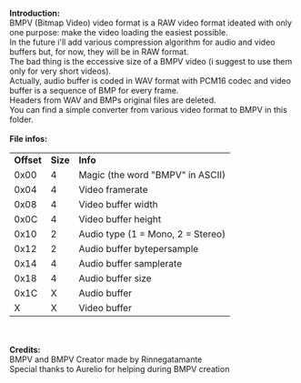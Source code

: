 <b>Introduction:</b><br>
BMPV (Bitmap Video) video format is a RAW video format ideated with only one purpose: make the video loading the easiest possible.<br>
In the future i'll add various compression algorithm for audio and video buffers but, for now, they will be in RAW format.<br>
The bad thing is the eccessive size of a BMPV video (i suggest to use them only for very short videos).<br>
Actually, audio buffer is coded in WAV format with PCM16 codec and video buffer is a sequence of BMP for every frame.<br>
Headers from WAV and BMPs original files are deleted.<br>
You can find a simple converter from various video format to BMPV in this folder.<br>
<br>
<b>File infos:</b>
<table>
<tr>
<td><b>Offset</b></td>
<td><b>Size</b></td>
<td><b>Info</b></td>
</tr>
<tr>
<td>0x00</td>
<td>4</td>
<td>Magic (the word "BMPV" in ASCII)</td>
</tr>
<tr>
<tr>
<td>0x04</td>
<td>4</td>
<td>Video framerate</td>
</tr>
<tr>
<td>0x08</td>
<td>4</td>
<td>Video buffer width</td>
</tr>
<tr>
<td>0x0C</td>
<td>4</td>
<td>Video buffer height</td>
</tr>
<tr>
<td>0x10</td>
<td>2</td>
<td>Audio type (1 = Mono, 2 = Stereo)</td>
</tr>
<tr>
<td>0x12</td>
<td>2</td>
<td>Audio buffer bytepersample</td>
</tr>
<tr>
<td>0x14</td>
<td>4</td>
<td>Audio buffer samplerate</td>
</tr>
<tr>
<td>0x18</td>
<td>4</td>
<td>Audio buffer size</td>
</tr>
<tr>
<td>0x1C</td>
<td>X</td>
<td>Audio buffer</td>
</tr>
<tr>
<td>X</td>
<td>X</td>
<td>Video buffer</td>
</tr></table><br><br>
<b>Credits:</b><br>
BMPV and BMPV Creator made by Rinnegatamante<br>
Special thanks to Aurelio for helping during BMPV creation
